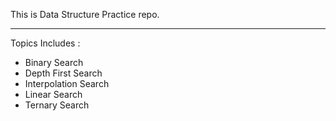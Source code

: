 <!DOCTYPE html>
<html lang="en">
<head>
    <meta charset="UTF-8">
    <meta name="viewport" content="width=device-width, initial-scale=1.0">
    <meta http-equiv="X-UA-Compatible" content="ie=edge">
</head>
<body>
    <p>This is Data Structure Practice repo. </p>
    <hr>
    <p>Topics Includes :</p>
    <ul>
        <li>Binary Search</li>
        <li>Depth First Search</li>
        <li>Interpolation Search</li>
        <li>Linear Search</li>
        <li>Ternary Search</li>
    </ul>
</body>
</html>